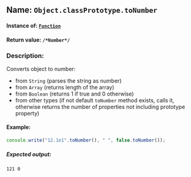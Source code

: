 ## Name: `Object.classPrototype.toNumber`

#### Instance of: [`Function`](Function.md)

#### Return value: `/*Number*/`

### Description:

Converts object to number:
- from `String` (parses the string as number)
- from `Array` (returns length of the array)
- from `Boolean` (returns 1 if true and 0 otherwise)
- from other types (if not default `toNumber` method 
  exists, calls it, otherwise returns the number of 
  properties not including prototype property)

#### Example:

```js
console.write("12.1e1".toNumber(), " ", false.toNumber());
```

##### Expected output:

```
121 0
```


